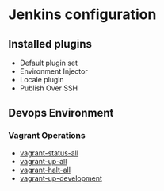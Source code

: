 # Jenkins configuration

## Installed plugins

- Default plugin set
- Environment Injector
- Locale plugin
- Publish Over SSH

## Devops Environment

### Vagrant Operations

- [vagrant-status-all](https://github.com/y-kolyada/final-project-devops/blob/main/bash/vagrant-status-all.sh)
- [vagrant-up-all](https://github.com/y-kolyada/final-project-devops/blob/main/bash/vagrant-up-all.sh)
- [vagrant-halt-all](https://github.com/y-kolyada/final-project-devops/blob/main/bash/vagrant-halt-all.sh)
- [vagrant-up-development](https://github.com/y-kolyada/final-project-devops/blob/main/bash/vagrant-up-development.sh)